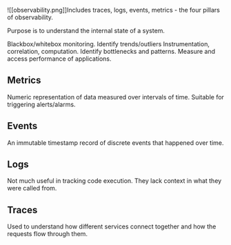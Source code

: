![[observability.png]]Includes traces, logs, events, metrics - the four pillars of observability. 

Purpose is to understand the internal state of a system. 

Blackbox/whitebox monitoring.
Identify trends/outliers
Instrumentation, correlation, computation.
Identify bottlenecks and patterns. 
Measure and access performance of applications. 

## Metrics 
Numeric representation of data measured over intervals of time.
Suitable for triggering alerts/alarms.

## Events

An immutable timestamp record of discrete events that happened over time. 

## Logs
Not much useful in tracking code execution. They lack context in what they were called from. 

## Traces
Used to understand how different services connect together and how the requests flow through them. 

